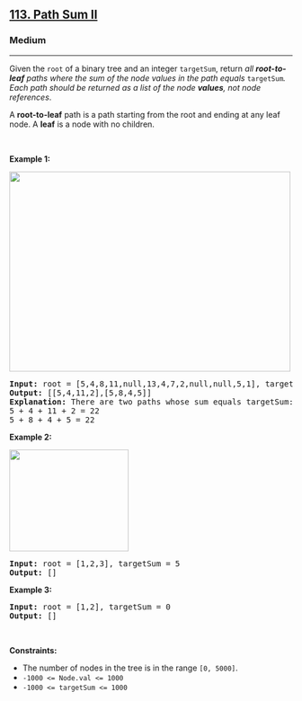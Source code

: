 <h2><a href="https://leetcode.com/problems/path-sum-ii/">113. Path Sum II</a></h2><h3>Medium</h3><hr><div element-id="992"><p element-id="991">Given the <code element-id="990">root</code> of a binary tree and an integer <code element-id="989">targetSum</code>, return <em element-id="988">all <strong element-id="987">root-to-leaf</strong> paths where the sum of the node values in the path equals </em><code element-id="986">targetSum</code><em element-id="985">. Each path should be returned as a list of the node <strong element-id="984">values</strong>, not node references</em>.</p>

<p element-id="983">A <strong element-id="982">root-to-leaf</strong> path is a path starting from the root and ending at any leaf node. A <strong element-id="981">leaf</strong> is a node with no children.</p>

<p element-id="980">&nbsp;</p>
<p element-id="979"><strong class="example" element-id="978">Example 1:</strong></p>
<img alt="" src="https://assets.leetcode.com/uploads/2021/01/18/pathsumii1.jpg" style="width: 500px; height: 356px;" element-id="977">
<pre element-id="976"><strong element-id="975">Input:</strong> root = [5,4,8,11,null,13,4,7,2,null,null,5,1], targetSum = 22
<strong element-id="974">Output:</strong> [[5,4,11,2],[5,8,4,5]]
<strong element-id="973">Explanation:</strong> There are two paths whose sum equals targetSum:
5 + 4 + 11 + 2 = 22
5 + 8 + 4 + 5 = 22
</pre>

<p element-id="972"><strong class="example" element-id="971">Example 2:</strong></p>
<img alt="" src="https://assets.leetcode.com/uploads/2021/01/18/pathsum2.jpg" style="width: 212px; height: 181px;" element-id="970">
<pre element-id="969"><strong element-id="968">Input:</strong> root = [1,2,3], targetSum = 5
<strong element-id="967">Output:</strong> []
</pre>

<p element-id="966"><strong class="example" element-id="965">Example 3:</strong></p>

<pre element-id="964"><strong element-id="963">Input:</strong> root = [1,2], targetSum = 0
<strong element-id="962">Output:</strong> []
</pre>

<p element-id="961">&nbsp;</p>
<p element-id="960"><strong element-id="959">Constraints:</strong></p>

<ul element-id="958">
	<li element-id="957">The number of nodes in the tree is in the range <code element-id="956">[0, 5000]</code>.</li>
	<li element-id="955"><code element-id="954">-1000 &lt;= Node.val &lt;= 1000</code></li>
	<li element-id="953"><code element-id="952">-1000 &lt;= targetSum &lt;= 1000</code></li>
</ul>
</div>